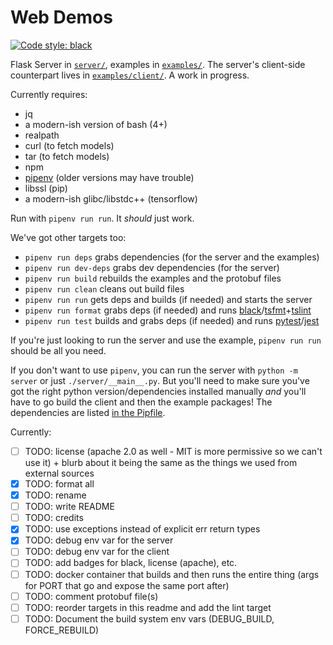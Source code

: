 # Web Demos

[![Code style: black](https://img.shields.io/badge/code%20style-black-000000.svg)](https://github.com/python/black)

Flask Server in [`server/`](server), examples in [`examples/`](examples). The server's client-side counterpart lives in [`examples/client/`](examples/client). A work in progress.

Currently requires:
  - jq
  - a modern-ish version of bash (4+)
  - realpath
  - curl (to fetch models)
  - tar (to fetch models)
  - npm
  - [pipenv](https://github.com/pypa/pipenv) (older versions may have trouble)
  - libssl (pip)
  - a modern-ish glibc/libstdc++ (tensorflow)

Run with `pipenv run run`. It _should_ just work.

We've got other targets too:
  - `pipenv run deps` grabs dependencies (for the server and the examples)
  - `pipenv run dev-deps` grabs dev dependencies (for the server)
  - `pipenv run build` rebuilds the examples and the protobuf files
  - `pipenv run clean` cleans out build files
  - `pipenv run run` gets deps and builds (if needed) and starts the server
  - `pipenv run format` grabs deps (if needed) and runs [black](https://github.com/python/black)/[tsfmt](https://github.com/vvakame/typescript-formatter)+[tslint](https://github.com/palantir/tslint)
  - `pipenv run test` builds and grabs deps (if needed) and runs [pytest](https://github.com/pytest-dev/pytest)/[jest](https://github.com/facebook/jest)

If you're just looking to run the server and use the example, `pipenv run run` should be all you need.

If you don't want to use `pipenv`, you can run the server with `python -m server` or just `./server/__main__.py`. But you'll need to make sure you've got the right python version/dependencies installed manually *and* you'll have to go build the client and then the example packages! The dependencies are listed [in the Pipfile](Pipfile#L10-L16).

Currently:
 - [ ] TODO: license (apache 2.0 as well - MIT is more permissive so we can't use it) + blurb about it being the same as the things we used from external sources
 - [x] TODO: format all
 - [x] TODO: rename
 - [ ] TODO: write README
 - [ ] TODO: credits
 - [x] TODO: use exceptions instead of explicit err return types
 - [x] TODO: debug env var for the server
 - [ ] TODO: debug env var for the client
 - [ ] TODO: add badges for black, license (apache), etc.
 - [ ] TODO: docker container that builds and then runs the entire thing (args for  PORT that go and expose the same port after)
 - [ ] TODO: comment protobuf file(s)
 - [ ] TODO: reorder targets in this readme and add the lint target
 - [ ] TODO: Document the build system env vars (DEBUG_BUILD, FORCE_REBUILD)
